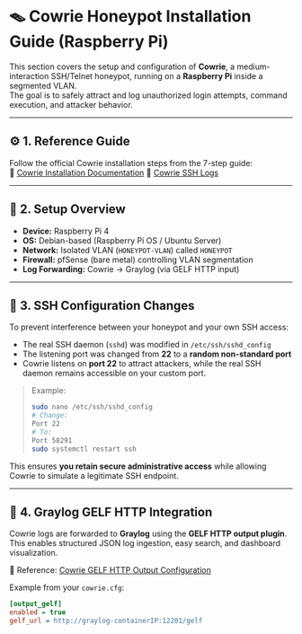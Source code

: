 # 🪤 Cowrie Honeypot Installation Guide (Raspberry Pi)

This section covers the setup and configuration of **Cowrie**, a medium-interaction SSH/Telnet honeypot, running on a **Raspberry Pi** inside a segmented VLAN.  
The goal is to safely attract and log unauthorized login attempts, command execution, and attacker behavior.

---

## ⚙️ 1. Reference Guide

Follow the official Cowrie installation steps from the 7-step guide:  
🔗 [Cowrie Installation Documentation](https://cowrie.readthedocs.io/en/latest/INSTALL.html)
🔗 [Cowrie SSH Logs](https://github.com/novella1010/pfsense-cowrie-graylog-setup/blob/main/graylog%20cowrie%20logs.png)

---

## 🧱 2. Setup Overview

- **Device:** Raspberry Pi 4  
- **OS:** Debian-based (Raspberry Pi OS / Ubuntu Server)  
- **Network:** Isolated VLAN (`HONEYPOT-VLAN`) called `HONEYPOT`  
- **Firewall:** pfSense (bare metal) controlling VLAN segmentation  
- **Log Forwarding:** Cowrie → Graylog (via GELF HTTP input)

---

## 🔐 3. SSH Configuration Changes

To prevent interference between your honeypot and your own SSH access:
- The real SSH daemon (`sshd`) was modified in `/etc/ssh/sshd_config`
- The listening port was changed from **22** to a **random non-standard port**
- Cowrie listens on **port 22** to attract attackers, while the real SSH daemon remains accessible on your custom port.

> Example:
> ```bash
> sudo nano /etc/ssh/sshd_config
> # Change:
> Port 22
> # To:
> Port 58291
> sudo systemctl restart ssh
> ```

This ensures **you retain secure administrative access** while allowing Cowrie to simulate a legitimate SSH endpoint.

---

## 📡 4. Graylog GELF HTTP Integration

Cowrie logs are forwarded to **Graylog** using the **GELF HTTP output plugin**.  
This enables structured JSON log ingestion, easy search, and dashboard visualization.

🔗 Reference: [Cowrie GELF HTTP Output Configuration](https://cowrie.readthedocs.io/en/latest/output_gelf.html)

Example from your `cowrie.cfg`:
```ini
[output_gelf]
enabled = true
gelf_url = http://graylog-containerIP:12201/gelf
